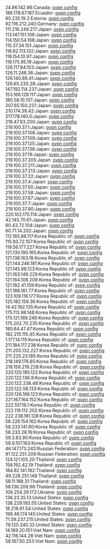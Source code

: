 24.86.142.86:Canada: [ovpn config](vpn/24_86_142_86.ovpn)  
186.178.67.187:Ecuador: [ovpn config](vpn/186_178_67_187.ovpn)  
80.235.19.2:Estonia: [ovpn config](vpn/80_235_19_2.ovpn)  
92.116.212.240:Germany: [ovpn config](vpn/92_116_212_240.ovpn)  
111.216.249.217:Japan: [ovpn config](vpn/111_216_249_217.ovpn)  
113.147.151.106:Japan: [ovpn config](vpn/113_147_151_106.ovpn)  
114.150.54.168:Japan: [ovpn config](vpn/114_150_54_168.ovpn)  
115.37.34.151:Japan: [ovpn config](vpn/115_37_34_151.ovpn)  
116.82.113.132:Japan: [ovpn config](vpn/116_82_113_132.ovpn)  
118.154.10.97:Japan: [ovpn config](vpn/118_154_10_97.ovpn)  
119.175.95.19:Japan: [ovpn config](vpn/119_175_95_19.ovpn)  
126.117.84.103:Japan: [ovpn config](vpn/126_117_84_103.ovpn)  
126.11.246.36:Japan: [ovpn config](vpn/126_11_246_36.ovpn)  
126.140.89.41:Japan: [ovpn config](vpn/126_140_89_41.ovpn)  
126.65.230.28:Japan: [ovpn config](vpn/126_65_230_28.ovpn)  
147.192.114.237:Japan: [ovpn config](vpn/147_192_114_237.ovpn)  
153.166.128.117:Japan: [ovpn config](vpn/153_166_128_117.ovpn)  
180.58.10.137:Japan: [ovpn config](vpn/180_58_10_137.ovpn)  
207.65.150.237:Japan: [ovpn config](vpn/207_65_150_237.ovpn)  
210.174.39.42:Japan: [ovpn config](vpn/210_174_39_42.ovpn)  
217.178.140.0:Japan: [ovpn config](vpn/217_178_140_0.ovpn)  
218.47.93.200:Japan: [ovpn config](vpn/218_47_93_200.ovpn)  
219.100.37.1:Japan: [ovpn config](vpn/219_100_37_1.ovpn)  
219.100.37.108:Japan: [ovpn config](vpn/219_100_37_108.ovpn)  
219.100.37.109:Japan: [ovpn config](vpn/219_100_37_109.ovpn)  
219.100.37.125:Japan: [ovpn config](vpn/219_100_37_125.ovpn)  
219.100.37.138:Japan: [ovpn config](vpn/219_100_37_138.ovpn)  
219.100.37.19:Japan: [ovpn config](vpn/219_100_37_19.ovpn)  
219.100.37.205:Japan: [ovpn config](vpn/219_100_37_205.ovpn)  
219.100.37.211:Japan: [ovpn config](vpn/219_100_37_211.ovpn)  
219.100.37.213:Japan: [ovpn config](vpn/219_100_37_213.ovpn)  
219.100.37.22:Japan: [ovpn config](vpn/219_100_37_22.ovpn)  
219.100.37.4:Japan: [ovpn config](vpn/219_100_37_4.ovpn)  
219.100.37.50:Japan: [ovpn config](vpn/219_100_37_50.ovpn)  
219.100.37.58:Japan: [ovpn config](vpn/219_100_37_58.ovpn)  
219.100.37.67:Japan: [ovpn config](vpn/219_100_37_67.ovpn)  
219.100.37.7:Japan: [ovpn config](vpn/219_100_37_7.ovpn)  
219.100.37.90:Japan: [ovpn config](vpn/219_100_37_90.ovpn)  
220.102.175.114:Japan: [ovpn config](vpn/220_102_175_114.ovpn)  
42.145.70.61:Japan: [ovpn config](vpn/42_145_70_61.ovpn)  
60.43.72.104:Japan: [ovpn config](vpn/60_43_72_104.ovpn)  
60.71.14.202:Japan: [ovpn config](vpn/60_71_14_202.ovpn)  
112.165.86.117:Korea Republic of: [ovpn config](vpn/112_165_86_117.ovpn)  
115.93.72.157:Korea Republic of: [ovpn config](vpn/115_93_72_157.ovpn)  
119.56.177.227:Korea Republic of: [ovpn config](vpn/119_56_177_227.ovpn)  
121.130.190.165:Korea Republic of: [ovpn config](vpn/121_130_190_165.ovpn)  
121.138.163.18:Korea Republic of: [ovpn config](vpn/121_138_163_18.ovpn)  
121.144.246.181:Korea Republic of: [ovpn config](vpn/121_144_246_181.ovpn)  
121.145.98.123:Korea Republic of: [ovpn config](vpn/121_145_98_123.ovpn)  
121.163.149.229:Korea Republic of: [ovpn config](vpn/121_163_149_229.ovpn)  
121.164.108.209:Korea Republic of: [ovpn config](vpn/121_164_108_209.ovpn)  
121.182.41.159:Korea Republic of: [ovpn config](vpn/121_182_41_159.ovpn)  
121.188.181.77:Korea Republic of: [ovpn config](vpn/121_188_181_77.ovpn)  
123.109.118.177:Korea Republic of: [ovpn config](vpn/123_109_118_177.ovpn)  
125.182.159.36:Korea Republic of: [ovpn config](vpn/125_182_159_36.ovpn)  
14.42.162.135:Korea Republic of: [ovpn config](vpn/14_42_162_135.ovpn)  
175.113.98.148:Korea Republic of: [ovpn config](vpn/175_113_98_148.ovpn)  
175.121.169.246:Korea Republic of: [ovpn config](vpn/175_121_169_246.ovpn)  
175.202.70.235:Korea Republic of: [ovpn config](vpn/175_202_70_235.ovpn)  
180.64.47.47:Korea Republic of: [ovpn config](vpn/180_64_47_47.ovpn)  
182.215.115.45:Korea Republic of: [ovpn config](vpn/182_215_115_45.ovpn)  
1.177.14.115:Korea Republic of: [ovpn config](vpn/1_177_14_115.ovpn)  
211.184.117.238:Korea Republic of: [ovpn config](vpn/211_184_117_238.ovpn)  
211.205.132.227:Korea Republic of: [ovpn config](vpn/211_205_132_227.ovpn)  
211.225.23.185:Korea Republic of: [ovpn config](vpn/211_225_23_185.ovpn)  
218.149.176.85:Korea Republic of: [ovpn config](vpn/218_149_176_85.ovpn)  
218.159.219.228:Korea Republic of: [ovpn config](vpn/218_159_219_228.ovpn)  
220.120.185.122:Korea Republic of: [ovpn config](vpn/220_120_185_122.ovpn)  
220.122.136.9:Korea Republic of: [ovpn config](vpn/220_122_136_9.ovpn)  
220.122.238.48:Korea Republic of: [ovpn config](vpn/220_122_238_48.ovpn)  
220.122.58.133:Korea Republic of: [ovpn config](vpn/220_122_58_133.ovpn)  
220.126.188.123:Korea Republic of: [ovpn config](vpn/220_126_188_123.ovpn)  
221.167.164.152:Korea Republic of: [ovpn config](vpn/221_167_164_152.ovpn)  
222.107.16.1:Korea Republic of: [ovpn config](vpn/222_107_16_1.ovpn)  
222.119.112.202:Korea Republic of: [ovpn config](vpn/222_119_112_202.ovpn)  
222.238.181.128:Korea Republic of: [ovpn config](vpn/222_238_181_128.ovpn)  
58.226.154.162:Korea Republic of: [ovpn config](vpn/58_226_154_162.ovpn)  
58.233.141.60:Korea Republic of: [ovpn config](vpn/58_233_141_60.ovpn)  
58.233.28.16:Korea Republic of: [ovpn config](vpn/58_233_28_16.ovpn)  
59.3.83.90:Korea Republic of: [ovpn config](vpn/59_3_83_90.ovpn)  
59.9.107.163:Korea Republic of: [ovpn config](vpn/59_9_107_163.ovpn)  
46.147.173.243:Russian Federation: [ovpn config](vpn/46_147_173_243.ovpn)  
91.122.251.209:Russian Federation: [ovpn config](vpn/91_122_251_209.ovpn)  
124.121.105.20:Thailand: [ovpn config](vpn/124_121_105_20.ovpn)  
159.192.42.19:Thailand: [ovpn config](vpn/159_192_42_19.ovpn)  
184.82.141.182:Thailand: [ovpn config](vpn/184_82_141_182.ovpn)  
49.228.251.148:Thailand: [ovpn config](vpn/49_228_251_148.ovpn)  
58.11.188.31:Thailand: [ovpn config](vpn/58_11_188_31.ovpn)  
58.136.206.98:Thailand: [ovpn config](vpn/58_136_206_98.ovpn)  
109.254.29.172:Ukraine: [ovpn config](vpn/109_254_29_172.ovpn)  
136.23.35.13:United States: [ovpn config](vpn/136_23_35_13.ovpn)  
138.229.193.55:United States: [ovpn config](vpn/138_229_193_55.ovpn)  
18.218.91.54:United States: [ovpn config](vpn/18_218_91_54.ovpn)  
198.46.174.145:United States: [ovpn config](vpn/198_46_174_145.ovpn)  
71.59.237.215:United States: [ovpn config](vpn/71_59_237_215.ovpn)  
76.120.240.32:United States: [ovpn config](vpn/76_120_240_32.ovpn)  
14.169.20.151:Viet Nam: [ovpn config](vpn/14_169_20_151.ovpn)  
42.116.144.28:Viet Nam: [ovpn config](vpn/42_116_144_28.ovpn)  
58.187.50.253:Viet Nam: [ovpn config](vpn/58_187_50_253.ovpn)  
